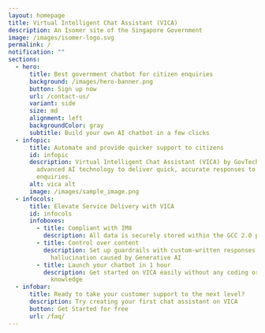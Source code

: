 ```yaml
---
layout: homepage
title: Virtual Intelligent Chat Assistant (VICA)
description: An Isomer site of the Singapore Government
image: /images/isomer-logo.svg
permalink: /
notification: ""
sections:
  - hero:
      title: Best government chatbot for citizen enquiries
      background: /images/hero-banner.png
      button: Sign up now
      url: /contact-us/
      variant: side
      size: md
      alignment: left
      backgroundColor: gray
      subtitle: Build your own AI chatbot in a few clicks
  - infopic:
      title: Automate and provide quicker support to citizens
      id: infopic
      description: Virtual Intelligent Chat Assistant (VICA) by GovTech leverages
        advanced AI technology to deliver quick, accurate responses to citizen
        enquiries.
      alt: vica alt
      image: /images/sample_image.png
  - infocols:
      title: Elevate Service Delivery with VICA
      id: infocols
      infoboxes:
        - title: Compliant with IM8
          description: All data is securely stored within the GCC 2.0 parameters
        - title: Control over content
          description: Set up guardrails with custom-written responses and reduce
            hallucination caused by Generative AI
        - title: Launch your chatbot in 1 hour
          description: Get started on VICA easily without any coding or programming
            knowledge
  - infobar:
      title: Ready to take your customer support to the next level?
      description: Try creating your first chat assistant on VICA
      button: Get Started for free
      url: /faq/
---
```

